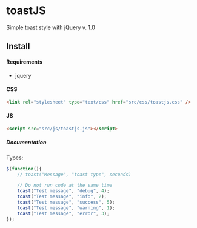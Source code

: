 # toastJS
Simple toast style with jQuery v. 1.0


## Install

#### Requirements
* jquery


#### CSS
```html
<link rel="stylesheet" type="text/css" href="src/css/toastjs.css" />
```
#### JS
```html
<script src="src/js/toastjs.js"></script>
```


##### Documentation

Types:
```javascript
$(function(){
	// toast("Message", "toast type", seconds)

	// Do not run code at the same time
	toast("Test message", "debug", 4);
	toast("Test message", "info", 2);
	toast("Test message", "success", 5);
	toast("Test message", "warning", 1);
	toast("Test message", "error", 3);
});
```
